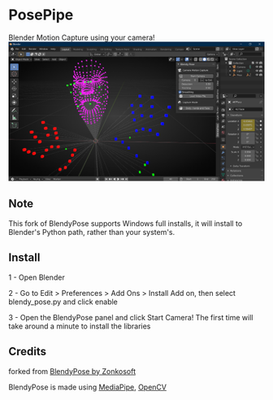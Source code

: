# PosePipe
Blender Motion Capture using your camera!
![Screenshot](/screenshots/BlendyPoseScreenshot.png)

## Note
This fork of BlendyPose supports Windows full installs, it will install to Blender's Python path, rather than your system's.

## Install
1 - Open Blender

2 - Go to Edit > Preferences > Add Ons > Install Add on, then select blendy_pose.py and click enable

3 - Open the BlendyPose panel and click Start Camera! The first time will take around a minute to install the libraries

## Credits
forked from [BlendyPose by Zonkosoft](https://github.com/zonkosoft/BlendyPose)

BlendyPose is made using [MediaPipe](https://github.com/google/mediapipe), [OpenCV](https://github.com/opencv/opencv-python) 
